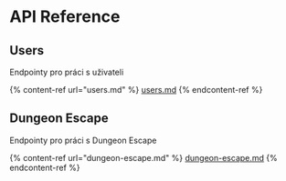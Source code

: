 # API Reference

## Users

Endpointy pro práci s uživateli

{% content-ref url="users.md" %}
[users.md](users.md)
{% endcontent-ref %}

## Dungeon Escape

Endpointy pro práci s Dungeon Escape

{% content-ref url="dungeon-escape.md" %}
[dungeon-escape.md](dungeon-escape.md)
{% endcontent-ref %}
